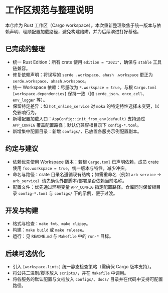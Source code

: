 # 工作区规范与整理说明

本仓库为 Rust 工作区（Cargo workspace）。本次重新整理聚焦于统一版本与依赖声明、理顺配置加载路径，避免构建陷阱，并为后续演进打好基础。

## 已完成的整理

- 统一 Rust Edition：所有 crate 使用 `edition = "2021"`，确保与 `stable` 工具链兼容。
- 修复依赖声明：将误写的 `serde .workspace`、`ahash .workspace` 更正为 `serde.workspace`、`ahash.workspace`。
- 统一 Workspace 依赖：尽量改为 `*.workspace = true`，与根 `Cargo.toml [workspace.dependencies]` 保持一致（如 `serde_json`、`once_cell`、`env_logger` 等）。
- 保留特定差异：如 `hot_online_service` 对 `moka` 的特定特性选择未变更，以免影响行为。
- 新增配置加载入口：`AppConfig::init_from_env(default)` 支持通过 `APP_CONFIG` 覆盖配置路径；默认仍兼容根目录下 `config-*.toml`。
- 新增集中配置目录：新增 `configs/`，已放置各服务示例配置副本。

## 约定与建议

- 依赖优先使用 Workspace 版本：若根 `Cargo.toml` 已声明依赖，成员 crate 使用 `foo.workspace = true`，统一版本与特性，减少冲突。
- 命名与路径：crate 目录名遵循现有结构；如需重命名（例如 `arb-service` → `arb_service`）请先确认外部脚本/部署是否依赖当前名称。
- 配置文件：优先通过环境变量 `APP_CONFIG` 指定配置路径。仓库同时保留根目录 `config-*.toml` 与 `configs/` 下的示例，便于过渡。

## 开发与构建

- 格式与检查：`make fmt`、`make clippy`。
- 构建：`make build` 或 `make release`。
- 运行：见 `README.md` 与 `Makefile` 中的 `run-*` 目标。

## 后续可选优化

- 引入 `[workspace.lints]` 统一静态检查策略（需确保 Cargo 版本支持）。
- 将公共二进制/脚本放入 `scripts/`，并在 `Makefile` 中调用。
- 将各服务的默认配置与文档放入 `configs/`、`docs/` 目录并在代码中支持可配置路径。
